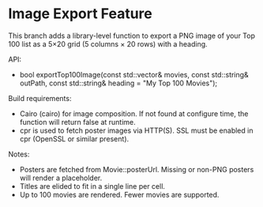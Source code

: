 # Image Export Feature

This branch adds a library-level function to export a PNG image of your Top 100 list as a 5×20 grid (5 columns × 20 rows) with a heading.

API:
- bool exportTop100Image(const std::vector<Movie>& movies, const std::string& outPath, const std::string& heading = "My Top 100 Movies");

Build requirements:
- Cairo (cairo) for image composition. If not found at configure time, the function will return false at runtime.
- cpr is used to fetch poster images via HTTP(S). SSL must be enabled in cpr (OpenSSL or similar present).

Notes:
- Posters are fetched from Movie::posterUrl. Missing or non-PNG posters will render a placeholder.
- Titles are elided to fit in a single line per cell.
- Up to 100 movies are rendered. Fewer movies are supported.
